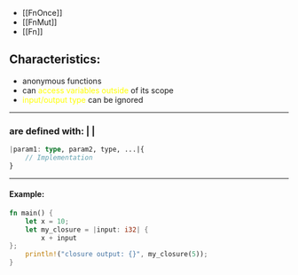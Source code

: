 - [[FnOnce]]
- [[FnMut]]
- [[Fn]]
## Characteristics:
- anonymous functions
- can <span style="color:#ffff00">access variables outside</span> of its scope
- <span style="color:#ffff00">input/output type</span> can be ignored

---

### are defined with: |  |
```Rust
|param1: type, param2, type, ...|{
	// Implementation
}
```

---

#### Example:
```Rust
fn main() {
	let x = 10;
	let my_closure = |input: i32| {
		x + input
};
	println!("closure output: {}", my_closure(5));
}
```